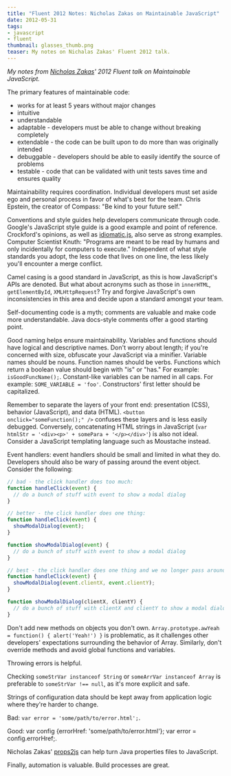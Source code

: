 ```yaml
---
title: "Fluent 2012 Notes: Nicholas Zakas on Maintainable JavaScript"
date: 2012-05-31
tags:
- javascript
- fluent
thumbnail: glasses_thumb.png
teaser: My notes on Nichalas Zakas' Fluent 2012 talk.
---
```


<p><em>My notes from <a href="http://www.nczonline.net/">Nicholas Zakas</a>' 2012 Fluent talk on Maintainable JavaScript.</em></p>

<p>The primary features of maintainable code:</p>

<ul>
  <li>works for at least 5 years without major changes</li>
  <li>intuitive</li>
  <li>understandable</li>
  <li>adaptable - developers must be able to change without breaking completely</li>
  <li>extendable - the code can be built upon to do more than was originally intended</li>
  <li>debuggable - developers should be able to easily identify the source of problems</li>
  <li>testable - code that can be validated with unit tests saves time and ensures quality</li>
</ul>

<p>Maintainability requires coordination. Individual developers must set aside ego and personal process in favor of what's best for the team. Chris Epstein, the creator of Compass: "Be kind to your future self."</p>

<p>Conventions and style guides help developers communicate through code. Google's JavaScript style guide is a good example and point of reference. Crockford's opinions, as well as <a href="https://github.com/rwldrn/idiomatic.js">idiomatic.js</a>, also serve as strong examples. Computer Scientist Knuth: "Programs are meant to be read by humans and only incidentally for computers to execute." Independent of what style standards you adopt, the less code that lives on one line, the less likely you'll encounter a merge conflict.</p>

<p>Camel casing is a good standard in JavaScript, as this is how JavaScript's APIs are denoted. But what about acronyms such as those in <code>innerHTML</code>, <code>getElementById</code>, <code>XMLHttpRequest</code>? Try and forgive JavaScript's own inconsistencies in this area and decide upon a standard amongst your team.</p>

<p>Self-documenting code is a myth; comments are valuable and make code more understandable. Java docs-style comments offer a good starting point.</p>

<p>Good naming helps ensure maintainability. Variables and functions should have logical and descriptive names. Don't worry about length; if you're concerned with size, obfuscate your JavaScript via a minifier. Variable names should be nouns. Function names should be verbs. Functions which return a boolean value should begin with "is" or "has." For example: <code>isGoodFuncName();</code>. Constant-like variables can be named in all caps. For example: <code>SOME_VARIABLE = 'foo'</code>. Constructors' first letter should be capitalized.</p>

<p>Remember to separate the layers of your front end: presentation (CSS), behavior (JavaScript), and data (HTML). <code>&lt;button onclick="someFunction();" /&gt;</code> confuses these layers and is less easily debugged. Conversely, concatenating HTML strings in JavaScript (<code>var htmlStr = '&lt;div&gt;&lt;p&gt;' + somePara + '&lt;/p&gt;&lt;/div&gt;'</code>) is also not ideal. Consider a JavaScript templating language such as Moustache instead.</p> 

<p>Event handlers: event handlers should be small and limited in what they do. Developers should also be wary of passing around the event object. Consider the following:</p>

```javascript
// bad - the click handler does too much:
function handleClick(event) {
  // do a bunch of stuff with event to show a modal dialog
}

// better - the click handler does one thing:
function handleClick(event) {
  showModalDialog(event);
}

function showModalDialog(event) {
  // do a bunch of stuff with event to show a modal dialog
}

// best - the click handler does one thing and we no longer pass around the event object:
function handleClick(event) {
  showModalDialog(event.clientX, event.clientY);
}

function showModalDialog(clientX, clientY) {
  // do a bunch of stuff with clientX and clientY to show a modal dialog
}
```

<p>Don't add new methods on objects you don't own. <code>Array.prototype.awYeah = function() { alert('Yeah!') }</code> is problematic, as it challenges other developers' expectations surrounding the behavior of Array. Similarly, don't override methods and avoid global functions and variables.</p>

<p>Throwing errors is helpful.</p>

<p>Checking <code>someStrVar instanceof String</code> or <code>someArrVar instanceof Array</code> is preferable to <code>someStrVar !== null</code>, as it's more explicit and safe.</p>

<p>Strings of configuration data should be kept away from application logic where they're harder to change.</p>

<p>Bad: <code>var error = 'some/path/to/error.html';</code>.</p>

<p>Good: var config {errorHref: 'some/path/to/error.html'}; var error = config.errorHref;</code>.</p>

<p>Nicholas Zakas' <a href="https://github.com/nzakas/props2js">props2js</a> can help turn Java properties files to JavaScript.</p>

<p>Finally, automation is valuable. Build processes are great.</p>
